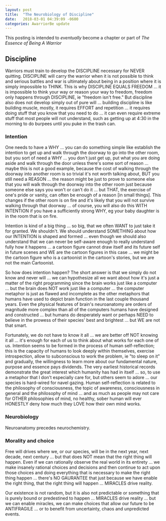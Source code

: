 ```yaml
---
layout: post
title:  "The Neurobiology of Discipline"
date:   2018-03-01 04:39:09 -0600
categories: AwarriorBe update
---
```

This posting is intended to *eventually* become a chapter or part of *The Essence of Being A Warrior*

## Discipline

Warriors must train to develop the DISCIPLINE necessary for NEVER quitting. DISCIPLINE will carry the warrior when it is not possible to think and serious battles and war is ultimately about being in a position where it is simply impossible to THINK. This is why DISCIPLINE EQUALS FREEDOM ... it is impossible to think your way or reason your way to freedom, freedom only happens through DISCIPLINE, ie "freedom isn't free."  But discipline also does not develop simply out of pure will ... building discipline is like building muscle, mostly, it requires EFFORT and repetition ... it requires doing stuff that you know that you need to do ... it can even require extreme stuff that most people will not understand, such as getting up at 4:30 in the morning to do burpees until you puke in the trash can.

### Intention

One needs to have a WHY ... you can do something simple like establish the intention to get up and walk through the doorway to go into the other room, but you sort of need a WHY ... you don't just get up, put what you are doing aside and walk through the door unless there's some sort of reason ... maybe this is not a good example, because the cost of walking through the doorway into another room is so trivial it's not worth talking about, BUT you still need a REASON ... the reason might be just to prove to someone else that you will walk through the doorway into the other room just because someone else says you won't or can't do it ... but THAT, the exercise of one's pride or vanity, can often be enough of a reason [in small things].  This changes if the other room is on fire and it's likely that you will not survive walking through that doorway ... of course, you will also do this WITH INTENTION if you have a sufficiently strong WHY, eg your baby daughter is in the room that is on fire.

Intention is kind of a big thing ... so big, that we often WANT to just take it for granted. We shouldn't.  We should understand SOMETHING about how our INTENTION is shaped and formed ... even though we should also understand that we can never be self-aware enough to really understand fully how it happens ... a cartoon figure cannot draw itself and its future self in future scenes and WE are the cartoon figures in this case ... we might be the cartoon figure who is a cartoonist in the cartoon's stories, but we are not the main Cartoonist.

So how does intention happen?  The short answer is that we simply do not know and never will ... we can hypothesize all we want about how it's just a matter of the right programming since the brain works just like a computer ... but the brain does NOT work just like a computer ... the computer metaphor is just as flawed and incomplete as the other metaphors that humans have used to depict brain function in the last couple thousand years. Even the physical features of brain's neuroanatomy are orders of magnitude more complex than all of the computers humans have designed and constructed ... but humans do desperately want or perhaps NEED to believe in the prowess of their species' best and brightest ... but WE are not that smart.  

Fortunately, we do not have to know it all ... we are better off NOT knowing it all ... it's enough for each of us to think about what works for each one of us. Intention seems to be formed in the process of human self-reflection; this is the capacity of humans to look deeply within themselves, exercise introspection, allow to subconscious to work the problem, ie "to sleep on it" and gradually, the willingness to learn more about our fundamental nature, purpose and essence pays dividends. The very earliest historical records demonstrate the great interest which humanity has had in itself ... so, to use a metaphor that I don't especially care for, but others seem to adore ... our species is hard-wired for navel gazing. Human self-reflection is related to the philosophy of consciousness, the topic of awareness, consciousness in general and the philosophy of mind ... and as much as people may not care for OTHER philosophies of mind, no healthy, sober human will ever HONESTLY deny how much they LOVE how their own mind works.

### Neurobiology

Neuroanatomy precedes neurochemistry.

### Morality and choice

Free will drives where we, or our species, will be in the next year, next decade, next century ... but that does NOT mean that the right thing will happen.  Even if we can rationally observe the real world in its entirety ... we make insanely rational choices and decisions and then continue to act upon those choices and doing everything that is necessary to make the right thing happen ... there's NO GAURANTEE that just because we have enable the right thing, that the right thing will happen ... MIRACLES drive reality.

Our existence is not random, but it is also not predictable or something that is purely bound or predestined to happen ... MIRACLES drive reality ... but we can enable miracles, we can make choices that allow our future to be ANTIFRAGILE ... or to benefit from uncertainty, chaos and unpredicted events.
